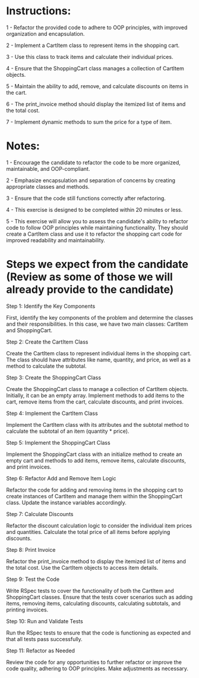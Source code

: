 # Instructions:

1 - Refactor the provided code to adhere to OOP principles, with improved organization and encapsulation.

2 - Implement a CartItem class to represent items in the shopping cart.

3 - Use this class to track items and calculate their individual prices.

4 - Ensure that the ShoppingCart class manages a collection of CartItem objects.

5 - Maintain the ability to add, remove, and calculate discounts on items in the cart.

6 - The print_invoice method should display the itemized list of items and the total cost.

7 - Implement dynamic methods to sum the price for a type of item.

# Notes:

1 - Encourage the candidate to refactor the code to be more organized, maintainable, and OOP-compliant.

2 - Emphasize encapsulation and separation of concerns by creating appropriate classes and methods.

3 - Ensure that the code still functions correctly after refactoring.

4 - This exercise is designed to be completed within 20 minutes or less.

5 - This exercise will allow you to assess the candidate's ability to refactor code to follow OOP principles while maintaining functionality. They should create a CartItem class and use it to refactor the shopping cart code for improved readability and maintainability.

# Steps we expect from the candidate (Review as some of those we will already provide to the candidate)

Step 1: Identify the Key Components

First, identify the key components of the problem and determine the classes and their responsibilities. In this case, we have two main classes: CartItem and ShoppingCart.

Step 2: Create the CartItem Class

Create the CartItem class to represent individual items in the shopping cart. The class should have attributes like name, quantity, and price, as well as a method to calculate the subtotal.

Step 3: Create the ShoppingCart Class

Create the ShoppingCart class to manage a collection of CartItem objects. Initially, it can be an empty array. Implement methods to add items to the cart, remove items from the cart, calculate discounts, and print invoices.

Step 4: Implement the CartItem Class

Implement the CartItem class with its attributes and the subtotal method to calculate the subtotal of an item (quantity * price).

Step 5: Implement the ShoppingCart Class

Implement the ShoppingCart class with an initialize method to create an empty cart and methods to add items, remove items, calculate discounts, and print invoices.

Step 6: Refactor Add and Remove Item Logic

Refactor the code for adding and removing items in the shopping cart to create instances of CartItem and manage them within the ShoppingCart class. Update the instance variables accordingly.

Step 7: Calculate Discounts

Refactor the discount calculation logic to consider the individual item prices and quantities. Calculate the total price of all items before applying discounts.

Step 8: Print Invoice

Refactor the print_invoice method to display the itemized list of items and the total cost. Use the CartItem objects to access item details.

Step 9: Test the Code

Write RSpec tests to cover the functionality of both the CartItem and ShoppingCart classes. Ensure that the tests cover scenarios such as adding items, removing items, calculating discounts, calculating subtotals, and printing invoices.

Step 10: Run and Validate Tests

Run the RSpec tests to ensure that the code is functioning as expected and that all tests pass successfully.

Step 11: Refactor as Needed

Review the code for any opportunities to further refactor or improve the code quality, adhering to OOP principles. Make adjustments as necessary.